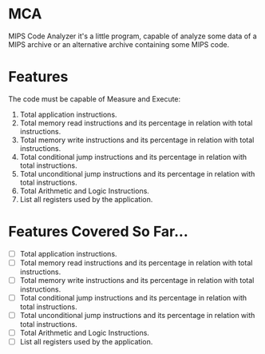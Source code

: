 # MCA

MIPS Code Analyzer it's a little program, capable of analyze some data of a MIPS archive or an alternative archive containing some MIPS code.

# Features

The code must be capable of Measure and Execute:

1. Total application instructions. 
2. Total memory read instructions and its percentage in relation with total instructions.
3. Total memory write instructions and its percentage in relation with total instructions.
4. Total conditional jump instructions and its percentage in relation with total instructions.
5. Total unconditional jump instructions and its percentage in relation with total instructions.
6. Total Arithmetic and Logic Instructions.
7. List all registers used by the application.

# Features Covered So Far...
- [ ] Total application instructions.
- [ ] Total memory read instructions and its percentage in relation with total instructions.
- [ ] Total memory write instructions and its percentage in relation with total instructions.
- [ ] Total conditional jump instructions and its percentage in relation with total instructions.
- [ ] Total unconditional jump instructions and its percentage in relation with total instructions.
- [ ] Total Arithmetic and Logic Instructions.
- [ ] List all registers used by the application.
